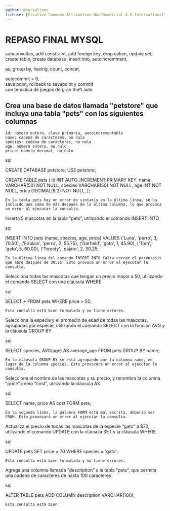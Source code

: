 ```yaml
---
author: @nurialiano
license: [Creative Commons Attribution-NonCommercial 4.0 International](https://creativecommons.org/licenses/by-nc/4.0/legalcode)
---
```


# REPASO FINAL MYSQL

subconsultas, 
add constraint, 
add foreign key, 
drop colum, 
update set,  
create table, 
create database, 
insert into, 
autoincremment, 
<!-- union, 
intersect, 
except,  -->
as, 
group by, 
having, 
count, 
concat, 
<!-- variables locales y globales, 
lock y unclock tables,
set transactino, -->
autocommit = 0,  
save point, 
rollback to savepoint 
y commit  
con tematica de juegos de gran theft auto

## Crea una base de datos llamada "petstore" que incluya una tabla "pets" con las siguientes columnas

    id: número entero, clave primaria, autoincrementable
    name: cadena de caracteres, no nula
    species: cadena de caracteres, no nula
    age: número entero, no nulo
    price: número decimal, no nulo

sql

CREATE DATABASE petstore;
USE petstore;

CREATE TABLE pets (
    id INT AUTO_INCREMENT PRIMARY KEY,
    name VARCHAR(50) NOT NULL,
    species VARCHAR(50) NOT NULL,
    age INT NOT NULL,
    price DECIMAL(6,2) NOT NULL,
);

    En la tabla pets hay un error de sintaxis en la última línea, se ha incluido una coma de más después de la última columna, lo que provoca un error al ejecutar la consulta.

Inserta 5 mascotas en la tabla "pets", utilizando el comando INSERT INTO

sql

INSERT INTO pets (name, species, age, price)
VALUES
    ('Luna', 'perro', 3, 70.50),
    ('Firulais', 'perro', 2, 55.75),
    ('Garfield', 'gato', 1, 45.90),
    ('Tom', 'gato', 5, 60.00),
    ('Tweety', 'pájaro', 2, 30.25;

    En la última línea del comando INSERT INTO falta cerrar el paréntesis que abre después de 30.25. Esto provoca un error al ejecutar la consulta.

Selecciona todas las mascotas que tengan un precio mayor a 50, utilizando el comando SELECT con una cláusula WHERE

sql

SELECT * FROM pets
WHERE price > 50;

    Esta consulta está bien formulada y no tiene errores.

Selecciona la especie y el promedio de edad de todas las mascotas, agrupadas por especie, utilizando el comando SELECT con la función AVG y la cláusula GROUP BY

sql

SELECT species, AVG(age) AS average_age
FROM pets
GROUP BY name;

    En la cláusula GROUP BY se está agrupando por la columna name, en lugar de la columna species. Esto provocará un error al ejecutar la consulta.

Selecciona el nombre de las mascotas y su precio, y renombra la columna "price" como "cost", utilizando la cláusula AS

sql

SELECT name, price AS cost
FORM pets;

    En la segunda línea, la palabra FORM está mal escrita, debería ser FROM. Esto provocará un error al ejecutar la consulta.

Actualiza el precio de todas las mascotas de la especie "gato" a $70, utilizando el comando UPDATE con la cláusula SET y la cláusula WHERE

sql

UPDATE pets
SET price = 70
WHERE species = 'gato';

    Esta consulta está bien formulada y no tiene errores.

Agrega una columna llamada "description" a la tabla "pets", que permita una cadena de caracteres de hasta 100 caracteres

sql

ALTER TABLE pets
ADD COLUMN description VARCHAR(100);

    Esta consulta está bien